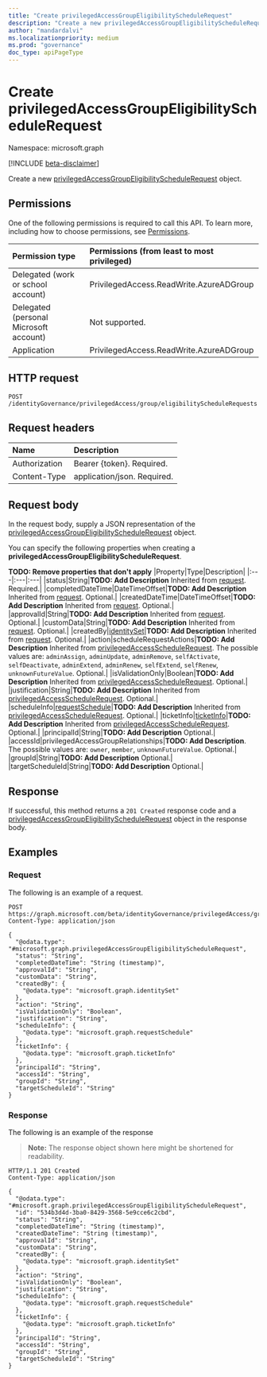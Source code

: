 ```yaml
---
title: "Create privilegedAccessGroupEligibilityScheduleRequest"
description: "Create a new privilegedAccessGroupEligibilityScheduleRequest object."
author: "mandardalvi"
ms.localizationpriority: medium
ms.prod: "governance"
doc_type: apiPageType
---
```


# Create privilegedAccessGroupEligibilityScheduleRequest
Namespace: microsoft.graph

[!INCLUDE [beta-disclaimer](../../includes/beta-disclaimer.md)]

Create a new [privilegedAccessGroupEligibilityScheduleRequest](../resources/privilegedaccessgroupeligibilityschedulerequest.md) object.

## Permissions
One of the following permissions is required to call this API. To learn more, including how to choose permissions, see [Permissions](/graph/permissions-reference).

|Permission type|Permissions (from least to most privileged)|
|:---|:---|
|Delegated (work or school account)|PrivilegedAccess.ReadWrite.AzureADGroup|
|Delegated (personal Microsoft account)|Not supported.|
|Application|PrivilegedAccess.ReadWrite.AzureADGroup|

## HTTP request

<!-- {
  "blockType": "ignored"
}
-->
``` http
POST /identityGovernance/privilegedAccess/group/eligibilityScheduleRequests
```

## Request headers
|Name|Description|
|:---|:---|
|Authorization|Bearer {token}. Required.|
|Content-Type|application/json. Required.|

## Request body
In the request body, supply a JSON representation of the [privilegedAccessGroupEligibilityScheduleRequest](../resources/privilegedaccessgroupeligibilityschedulerequest.md) object.

You can specify the following properties when creating a **privilegedAccessGroupEligibilityScheduleRequest**.

**TODO: Remove properties that don't apply**
|Property|Type|Description|
|:---|:---|:---|
|status|String|**TODO: Add Description** Inherited from [request](../resources/request.md). Required.|
|completedDateTime|DateTimeOffset|**TODO: Add Description** Inherited from [request](../resources/request.md). Optional.|
|createdDateTime|DateTimeOffset|**TODO: Add Description** Inherited from [request](../resources/request.md). Optional.|
|approvalId|String|**TODO: Add Description** Inherited from [request](../resources/request.md). Optional.|
|customData|String|**TODO: Add Description** Inherited from [request](../resources/request.md). Optional.|
|createdBy|[identitySet](../resources/intune-identityset.md)|**TODO: Add Description** Inherited from [request](../resources/request.md). Optional.|
|action|scheduleRequestActions|**TODO: Add Description** Inherited from [privilegedAccessScheduleRequest](../resources/privilegedaccessschedulerequest.md). The possible values are: `adminAssign`, `adminUpdate`, `adminRemove`, `selfActivate`, `selfDeactivate`, `adminExtend`, `adminRenew`, `selfExtend`, `selfRenew`, `unknownFutureValue`. Optional.|
|isValidationOnly|Boolean|**TODO: Add Description** Inherited from [privilegedAccessScheduleRequest](../resources/privilegedaccessschedulerequest.md). Optional.|
|justification|String|**TODO: Add Description** Inherited from [privilegedAccessScheduleRequest](../resources/privilegedaccessschedulerequest.md). Optional.|
|scheduleInfo|[requestSchedule](../resources/requestschedule.md)|**TODO: Add Description** Inherited from [privilegedAccessScheduleRequest](../resources/privilegedaccessschedulerequest.md). Optional.|
|ticketInfo|[ticketInfo](../resources/ticketinfo.md)|**TODO: Add Description** Inherited from [privilegedAccessScheduleRequest](../resources/privilegedaccessschedulerequest.md). Optional.|
|principalId|String|**TODO: Add Description** Optional.|
|accessId|privilegedAccessGroupRelationships|**TODO: Add Description**. The possible values are: `owner`, `member`, `unknownFutureValue`. Optional.|
|groupId|String|**TODO: Add Description** Optional.|
|targetScheduleId|String|**TODO: Add Description** Optional.|



## Response

If successful, this method returns a `201 Created` response code and a [privilegedAccessGroupEligibilityScheduleRequest](../resources/privilegedaccessgroupeligibilityschedulerequest.md) object in the response body.

## Examples

### Request
The following is an example of a request.
<!-- {
  "blockType": "request",
  "name": "create_privilegedaccessgroupeligibilityschedulerequest_from_"
}
-->
``` http
POST https://graph.microsoft.com/beta/identityGovernance/privilegedAccess/group/eligibilityScheduleRequests
Content-Type: application/json

{
  "@odata.type": "#microsoft.graph.privilegedAccessGroupEligibilityScheduleRequest",
  "status": "String",
  "completedDateTime": "String (timestamp)",
  "approvalId": "String",
  "customData": "String",
  "createdBy": {
    "@odata.type": "microsoft.graph.identitySet"
  },
  "action": "String",
  "isValidationOnly": "Boolean",
  "justification": "String",
  "scheduleInfo": {
    "@odata.type": "microsoft.graph.requestSchedule"
  },
  "ticketInfo": {
    "@odata.type": "microsoft.graph.ticketInfo"
  },
  "principalId": "String",
  "accessId": "String",
  "groupId": "String",
  "targetScheduleId": "String"
}
```


### Response
The following is an example of the response
>**Note:** The response object shown here might be shortened for readability.
<!-- {
  "blockType": "response",
  "truncated": true,
  "@odata.type": "microsoft.graph.privilegedAccessGroupEligibilityScheduleRequest"
}
-->
``` http
HTTP/1.1 201 Created
Content-Type: application/json

{
  "@odata.type": "#microsoft.graph.privilegedAccessGroupEligibilityScheduleRequest",
  "id": "534b3d4d-3ba0-8429-3568-5e9cce6c2cbd",
  "status": "String",
  "completedDateTime": "String (timestamp)",
  "createdDateTime": "String (timestamp)",
  "approvalId": "String",
  "customData": "String",
  "createdBy": {
    "@odata.type": "microsoft.graph.identitySet"
  },
  "action": "String",
  "isValidationOnly": "Boolean",
  "justification": "String",
  "scheduleInfo": {
    "@odata.type": "microsoft.graph.requestSchedule"
  },
  "ticketInfo": {
    "@odata.type": "microsoft.graph.ticketInfo"
  },
  "principalId": "String",
  "accessId": "String",
  "groupId": "String",
  "targetScheduleId": "String"
}
```

